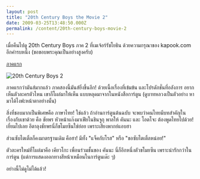 ```yaml
---
layout: post
title: "20th Century Boys the Movie 2"
date: 2009-03-25T13:48:50.000Z
permalink: /content/20th-century-boys-movie-2
---
```


เมื่อคืนไปดู 20th Century Boys ภาค 2 ที่เมเจ้อร์รัชโยธิน ด้วยความกรุณาของ kapook.com อีกคำรบหนึ่ง (ขอขอบพระคุณเป็นอย่างสูงครับ)

[ภาคแรก](http://tewson.com/node/45)

![20th Century Boys 2](http://lh5.ggpht.com/_REEBI8p4NjM/Sb4QyNWaeSI/AAAAAAAAC_4/5RjOxR-a06A/s800/20th_001.jpg)

ภาคแรกว่ามันส์มากแล้ว ภาคสองนี้มันส์ยิ่งขึ้นอีก! ด้วยเนื้อเรื่องที่เข้มข้น และโปรดักชั่นที่อลังการ อยากเห็นตัวละครตัวไหน เขาก็โผล่มาให้เห็น แบบหลุดมาจากในหนังสือการ์ตูน (ดูบาทหลวงเป็นตัวอย่าง หามาได้ไงฟะหน้าตาอย่างนั้น)

สิ่งที่ชอบมากเป็นพิเศษคือ ภาษาไทย! ใช่แล้ว ถ้าอ่านการ์ตูนต้นฉบับ จะพบว่าคนไทยมีบทสำคัญในเรื่องกับเขาด้วย คือ ชัยพร หัวหน้าแก๊งมาเฟียในชินจูกุ พาลให้ คันนะ และ โอตโจะ ต้องพูดไทยไปด้วย! เยี่ยมไปเลย อีตาลุงชัยพรนี่ก็ขโมยซีนใช่ย่อย เพราะเสียงพากย์แอบฮา

ส่วนซับไตเติ้ลก็คงมาตรฐานเดิม คือฮา! มีทั้ง "แจ็คกับโรส" หรือ "ขอซับไตเติ้ลหน่อย!"

ตัวละครใหม่ที่โผล่มาคือ เคียวโกะ เพื่อนร่วมชั้นของ คันนะ นี่ก็อีกหนึ่งตัวขโมยซีน เพราะน่ารักกว่าในการ์ตูน (แต่การแสดงออกทางสีหน้าเหมือนในการ์ตูนเด๊ะ ๆ)

อย่างนี้ไม่ดูไม่ได้แล้ว!

